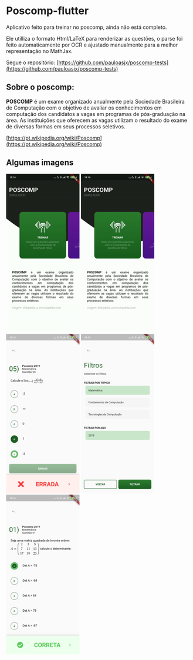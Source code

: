 # Poscomp-flutter

Aplicativo feito para treinar no poscomp, ainda não está completo.

Ele utilliza o formato Html/LaTeX para renderizar as questões, o parse foi feito automaticamente por OCR e ajustado manualmente para a melhor representação no MathJax.

Segue o repositório: [https://github.com/pauloasjx/poscomp-tests](https://github.com/pauloasjx/poscomp-tests)

## Sobre o poscomp:
**POSCOMP** é um exame organizado anualmente pela Sociedade Brasileira de Computação com o objetivo de avaliar os conhecimentos em computação dos candidatos a vagas em programas de pós-graduação na área. As instituições que oferecem as vagas utilizam o resultado do exame de diversas formas em seus processos seletivos.

[https://pt.wikipedia.org/wiki/Poscomp](https://pt.wikipedia.org/wiki/Poscomp)

## Algumas imagens

<div style="float: left;">
<img src="https://github.com/pauloasjx/poscomp-flutter/blob/master/images/1p.gif?raw=true" width="200"/>
<img src="https://github.com/pauloasjx/poscomp-flutter/blob/master/images/2p.gif?raw=true" width="200"/>
<img src="https://github.com/pauloasjx/poscomp-flutter/blob/master/images/3p.jpg?raw=true" width="200"/>
<img src="https://github.com/pauloasjx/poscomp-flutter/blob/master/images/4p.jpg?raw=true" width="200"/>
<img src="https://github.com/pauloasjx/poscomp-flutter/blob/master/images/5p.jpg?raw=true" width="200"/>
</div>



